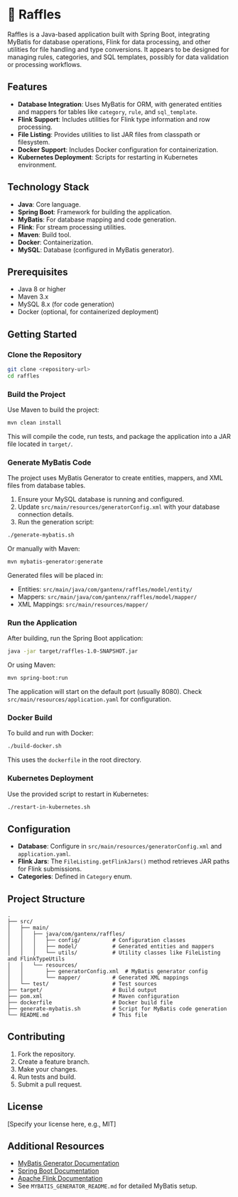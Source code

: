 # 🚀 Raffles

Raffles is a Java-based application built with Spring Boot, integrating MyBatis for database operations, Flink for data processing, and other utilities for file handling and type conversions. It appears to be designed for managing rules, categories, and SQL templates, possibly for data validation or processing workflows.

## Features

- **Database Integration**: Uses MyBatis for ORM, with generated entities and mappers for tables like `category`, `rule`, and `sql_template`.
- **Flink Support**: Includes utilities for Flink type information and row processing.
- **File Listing**: Provides utilities to list JAR files from classpath or filesystem.
- **Docker Support**: Includes Docker configuration for containerization.
- **Kubernetes Deployment**: Scripts for restarting in Kubernetes environment.

## Technology Stack

- **Java**: Core language.
- **Spring Boot**: Framework for building the application.
- **MyBatis**: For database mapping and code generation.
- **Flink**: For stream processing utilities.
- **Maven**: Build tool.
- **Docker**: Containerization.
- **MySQL**: Database (configured in MyBatis generator).

## Prerequisites

- Java 8 or higher
- Maven 3.x
- MySQL 8.x (for code generation)
- Docker (optional, for containerized deployment)

## Getting Started

### Clone the Repository

```bash
git clone <repository-url>
cd raffles
```

### Build the Project

Use Maven to build the project:

```bash
mvn clean install
```

This will compile the code, run tests, and package the application into a JAR file located in `target/`.

### Generate MyBatis Code

The project uses MyBatis Generator to create entities, mappers, and XML files from database tables.

1. Ensure your MySQL database is running and configured.
2. Update `src/main/resources/generatorConfig.xml` with your database connection details.
3. Run the generation script:

```bash
./generate-mybatis.sh
```

Or manually with Maven:

```bash
mvn mybatis-generator:generate
```

Generated files will be placed in:
- Entities: `src/main/java/com/gantenx/raffles/model/entity/`
- Mappers: `src/main/java/com/gantenx/raffles/model/mapper/`
- XML Mappings: `src/main/resources/mapper/`

### Run the Application

After building, run the Spring Boot application:

```bash
java -jar target/raffles-1.0-SNAPSHOT.jar
```

Or using Maven:

```bash
mvn spring-boot:run
```

The application will start on the default port (usually 8080). Check `src/main/resources/application.yaml` for configuration.

### Docker Build

To build and run with Docker:

```bash
./build-docker.sh
```

This uses the `dockerfile` in the root directory.

### Kubernetes Deployment

Use the provided script to restart in Kubernetes:

```bash
./restart-in-kubernetes.sh
```

## Configuration

- **Database**: Configure in `src/main/resources/generatorConfig.xml` and `application.yaml`.
- **Flink Jars**: The `FileListing.getFlinkJars()` method retrieves JAR paths for Flink submissions.
- **Categories**: Defined in `Category` enum.

## Project Structure

```
.
├── src/
│   ├── main/
│   │   ├── java/com/gantenx/raffles/
│   │   │   ├── config/          # Configuration classes
│   │   │   ├── model/           # Generated entities and mappers
│   │   │   └── utils/           # Utility classes like FileListing and FlinkTypeUtils
│   │   └── resources/
│   │       ├── generatorConfig.xml  # MyBatis generator config
│   │       └── mapper/          # Generated XML mappings
│   └── test/                    # Test sources
├── target/                      # Build output
├── pom.xml                      # Maven configuration
├── dockerfile                   # Docker build file
├── generate-mybatis.sh          # Script for MyBatis code generation
└── README.md                    # This file
```

## Contributing

1. Fork the repository.
2. Create a feature branch.
3. Make your changes.
4. Run tests and build.
5. Submit a pull request.

## License

[Specify your license here, e.g., MIT]

## Additional Resources

- [MyBatis Generator Documentation](https://mybatis.org/generator/)
- [Spring Boot Documentation](https://spring.io/projects/spring-boot)
- [Apache Flink Documentation](https://flink.apache.org/)
- See `MYBATIS_GENERATOR_README.md` for detailed MyBatis setup.
